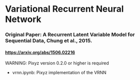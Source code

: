 # Variational Recurrent Neural Network
### Original Paper: A Recurrent Latent Variable Model for Sequential Data, Chung et al., 2015.
#### https://arxiv.org/abs/1506.02216

WARNING: Pixyz version 0.2.0 or higher is required

* vrnn.ipynb: Pixyz implementation of the VRNN
